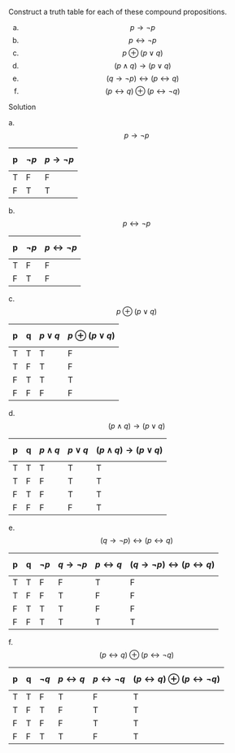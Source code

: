 Construct a truth table for each of these compound propositions.

1. $$p \rightarrow \neg p$$
1. $$p \leftrightarrow \neg p$$
1. $$p \oplus (p \vee q)$$
1. $$(p \wedge q) \rightarrow (p \vee q)$$
1. $$(q \rightarrow \neg p) \leftrightarrow (p \leftrightarrow q)$$
1. $$(p \leftrightarrow q) \oplus (p \leftrightarrow \neg q)$$

Solution

a. $$p \rightarrow \neg p$$

|p|$$ \neg p$$|$$p \rightarrow \neg p$$|
|--|--|--|
|T|F|F|
|F|T|T|

b. $$p \leftrightarrow \neg p$$

|p|$$ \neg p$$|$$p \leftrightarrow \neg p$$|
|--|--|--|
|T|F|F|
|F|T|F|

c. $$p \oplus (p \vee q)$$

|p|q|$$p \vee q$$|$$p \oplus (p \vee q)$$|
|--|--|--|--|
|T|T|T|F|
|T|F|T|F|
|F|T|T|T|
|F|F|F|F|

d. $$(p \wedge q) \rightarrow (p \vee q)$$

|p|q|$$p \wedge q$$|$$p \vee q$$|$$(p \wedge q) \rightarrow (p \vee q)$$|
|--|--|--|--|--|
|T|T|T|T|T|
|T|F|F|T|T|
|F|T|F|T|T|
|F|F|F|F|T|

e. $$(q \rightarrow \neg p) \leftrightarrow (p \leftrightarrow q)$$

|p|q|$$ \neg p$$|$$q \rightarrow \neg p$$|$$p \leftrightarrow q$$|$$(q \rightarrow \neg p) \leftrightarrow (p \leftrightarrow q)$$|
|--|--|--|--|--|--|
|T|T|F|F|T|F|
|T|F|F|T|F|F|
|F|T|T|T|F|F|
|F|F|T|T|T|T|

f. $$(p \leftrightarrow q) \oplus (p \leftrightarrow \neg q)$$

|p|q|$$\neg q$$|$$p \leftrightarrow q$$|$$p \leftrightarrow \neg q$$|$$(p \leftrightarrow q) \oplus (p \leftrightarrow \neg q)$$|
|--|--|--|--|--|--|
|T|T|F|T|F|T|
|T|F|T|F|T|T|
|F|T|F|F|T|T|
|F|F|T|T|F|T|


<style type="text/css">
    ol { list-style-type: lower-alpha; }
</style>